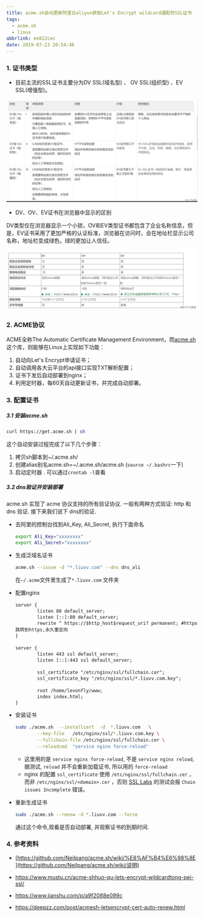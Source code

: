 ```yaml
---
title: acme.sh自动更新阿里云aliyun获取Let's Encrypt wildcard通配符SSL证书
tags:
  - acme.sh
  - linux
abbrlink: ee822cec
date: 2019-07-23 20:54:46
---
```




### 1. 证书类型

+ 目前主流的SSL证书主要分为DV SSL(域名型) 、 OV SSL(组织型) 、EV SSL(增强型)。

![1](acme.sh/1.png)

<!-- more -->

+ DV、OV、EV证书在浏览器中显示的区别

DV类型仅在浏览器显示一个小锁，OV和EV类型证书都包含了企业名称信息，但是，EV证书采用了更加严格的认证标准，浏览器在访问时，会在地址栏显示公司名称，地址栏变成绿色。绿的更加让人信任。

![1](acme.sh/2.png)



### 2. ACME协议

ACME全称The Automatic Certificate Management Environment，而[acme.sh](https://link.jianshu.com/?t=https%3A%2F%2Fgithub.com%2FNeilpang%2Facme.sh)这个库，则能够在Linux上实现如下功能：

1. 自动向Let's Encrypt申请证书；
2. 自动调用各大云平台的api接口实现TXT解析配置；
3. 证书下发后自动部署到nginx；
4. 利用定时器，每60天自动更新证书，并完成自动部署。



### 3. 配置证书

##### 3.1 安装acme.sh

```bash
curl https://get.acme.sh | sh
```

这个自动安装过程完成了以下几个步骤：

1. 拷贝sh脚本到~/.acme.sh/
2. 创建alias别名acme.sh=~/.acme.sh/acme.sh   (`source ~/.bashrc`一下)
3. 启动定时器 . 可以通过`crontab -l`查看



##### 3.2 dns验证并安装部署

acme.sh 实现了 acme 协议支持的所有验证协议. 一般有两种方式验证: http 和 dns 验证. 接下来我们说下 dns的验证.

+ 去阿里的控制台找到Ali_Key, Ali_Secret, 执行下面命名

  ```bash
  export Ali_Key="xxxxxxxx" 
  export Ali_Secret="xxxxxxxx"
  ```

+ 生成泛域名证书

  ```bash
  acme.sh --issue -d "*.liuvv.com" --dns dns_ali
  ```
  在`~/.acme`文件里生成了`*.liuvv.com` 文件夹

+ 配置nginx

  ```nginx
  server {
          listen 80 default_server;
          listen [::]:80 default_server;
          rewrite ^ https://$http_host$request_uri? permanent; #https跳转到https,永久重定向
  }
  
  server {
          listen 443 ssl default_server;
          listen [::]:443 ssl default_server;
  
          ssl_certificate "/etc/nginx/ssl/fullchain.cer";
          ssl_certificate_key "/etc/nginx/ssl/*.liuvv.com.key";
  
          root /home/levonfly/www;
          index index.html;
  }
  ```

  

+ 安装证书

  ```bash
  sudo ./acme.sh  --installcert  -d  *.liuvv.com   \
          --key-file   /etc/nginx/ssl/*.liuvv.com.key \
          --fullchain-file /etc/nginx/ssl/fullchain.cer \
          --reloadcmd  "service nginx force-reload"
  ```

  + 这里用的是 `service nginx force-reload`, 不是 `service nginx reload`, 据测试, `reload` 并不会重新加载证书, 所以用的 `force-reload`
  + nginx 的配置 `ssl_certificate` 使用 `/etc/nginx/ssl/fullchain.cer` ，而非 `/etc/nginx/ssl/<domain>.cer` ，否则 [SSL Labs](https://www.ssllabs.com/ssltest/) 的测试会报 `Chain issues Incomplete` 错误。

+ 重新生成证书

  ```bash
  sudo ./acme.sh --renew -d *.liuvv.com --force
  ```

  通过这个命令,观看是否自动部署, 并观察证书的到期时间.



### 4. 参考资料

+ [https://github.com/Neilpang/acme.sh/wiki/%E8%AF%B4%E6%98%8E](https://github.com/Neilpang/acme.sh/wiki/说明)

+ https://www.mustu.cn/acme-shhuo-qu-lets-encrypt-wildcardtong-pei-ssl/

+ https://www.jianshu.com/p/a9f2088e099c

+ https://deepzz.com/post/acmesh-letsencrypt-cert-auto-renew.html